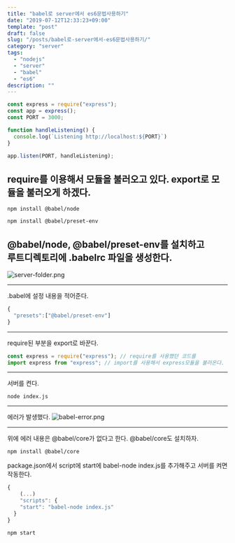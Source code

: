 ```yaml
---
title: "babel로 server에서 es6문법사용하기"
date: "2019-07-12T12:33:23+09:00"
template: "post"
draft: false
slug: "/posts/babel로-server에서-es6문법사용하기/"
category: "server"
tags:
  - "nodejs"
  - "server"
  - "babel"
  - "es6"
description: ""
---
```

```javascript
const express = require("express");
const app = express();
const PORT = 3000;

function handleListening() {
  console.log(`Listening http://localhost:${PORT}`)
}

app.listen(PORT, handleListening);
```  
require를 이용해서 모듈을 불러오고 있다. export로 모듈을 불러오게 하겠다.
 -------
```
npm install @babel/node
```
```
npm install @babel/preset-env
```
@babel/node, @babel/preset-env를 설치하고  
루트디렉토리에 .babelrc 파일을 생성한다.
 ------

![server-folder.png](/media/server-folder.png)

---
.babel에 설정 내용을 적어준다.
```javascript
{
  "presets":["@babel/preset-env"]
}
```
---
require된 부분을 export로 바꾼다.
```javascript
const express = require("express"); // require를 사용했던 코드를
import express from "express"; // import를 사용해서 express모듈을 불러온다.
```
---
서버를 켠다.
```
node index.js
```
---
에러가 발생했다.
![babel-error.png](/media/babel-error.png)

---
위에 에러 내용은 @babel/core가 없다고 한다. @babel/core도 설치하자.
```
npm install @babel/core
```
package.json에서 script에 start에 babel-node index.js를 추가해주고 서버를 켜면 작동한다.

```javascript
{
    (...)
    "scripts": {
    "start": "babel-node index.js"
  }
}
```
```
npm start
```